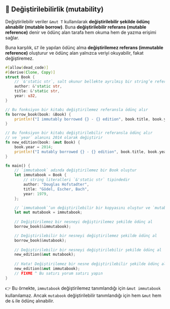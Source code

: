 ## 🔄 Değiştirilebilirlik (mutability)

Değiştirilebilir veriler `&mut T` kullanılarak **değiştirilebilir şekilde ödünç alınabilir (mutable borrow)**. Buna **değiştirilebilir referans (mutable reference)** denir ve ödünç alan tarafa hem okuma hem de yazma erişimi sağlar.

Buna karşılık, `&T` ile yapılan ödünç alma **değiştirilemez referans (immutable reference)** oluşturur ve ödünç alan yalnızca veriyi okuyabilir, fakat değiştiremez.

```rust
#[allow(dead_code)]
#[derive(Clone, Copy)]
struct Book {
    // `&'static str`, salt okunur bellekte ayrılmış bir string’e referanstır
    author: &'static str,
    title: &'static str,
    year: u32,
}

// Bu fonksiyon bir kitabı değiştirilemez referansla ödünç alır
fn borrow_book(book: &Book) {
    println!("I immutably borrowed {} - {} edition", book.title, book.year);
}

// Bu fonksiyon bir kitabı değiştirilebilir referansla ödünç alır
// ve `year` alanını 2014 olarak değiştirir
fn new_edition(book: &mut Book) {
    book.year = 2014;
    println!("I mutably borrowed {} - {} edition", book.title, book.year);
}

fn main() {
    // `immutabook` adında değiştirilemez bir Book oluştur
    let immutabook = Book {
        // string literalleri `&'static str` tipindedir
        author: "Douglas Hofstadter",
        title: "Gödel, Escher, Bach",
        year: 1979,
    };

    // `immutabook`’un değiştirilebilir bir kopyasını oluştur ve `mutabook` adını ver
    let mut mutabook = immutabook;
    
    // Değiştirilemez bir nesneyi değiştirilemez şekilde ödünç al
    borrow_book(&immutabook);

    // Değiştirilebilir bir nesneyi değiştirilemez şekilde ödünç al
    borrow_book(&mutabook);
    
    // Değiştirilebilir bir nesneyi değiştirilebilir şekilde ödünç al
    new_edition(&mut mutabook);
    
    // Hata! Değiştirilemez bir nesne değiştirilebilir şekilde ödünç alınamaz
    new_edition(&mut immutabook);
    // FIXME ^ Bu satırı yorum satırı yapın
}
```

👉 Bu örnekte, `immutabook` değiştirilemez tanımlandığı için `&mut immutabook` kullanılamaz. Ancak `mutabook` değiştirilebilir tanımlandığı için hem `&mut` hem de `&` ile ödünç alınabilir.
